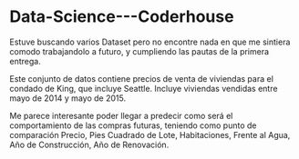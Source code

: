 # Data-Science---Coderhouse

Estuve buscando varios Dataset pero no encontre nada en que me sintiera comodo trabajandolo a futuro, y cumpliendo las pautas de la primera entrega.

Este conjunto de datos contiene precios de venta de viviendas para el condado de King, que incluye Seattle. Incluye viviendas vendidas entre mayo de 2014 y mayo de 2015.

Me parece interesante poder llegar a predecir como será el comportamiento de las compras futuras, teniendo como punto de comparación Precio, Pies Cuadrado de Lote, Habitaciones, Frente al Agua, Año de Construcción, Año de Renovación.
